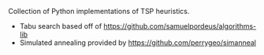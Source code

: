 Collection of Python implementations of TSP heuristics.

* Tabu search based off of https://github.com/samuelpordeus/algorithms-lib
* Simulated annealing provided by https://github.com/perrygeo/simanneal